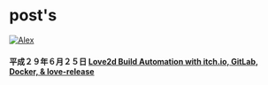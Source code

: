 

# post's

[![Alex](https://img.shields.io/badge/alex-never_racist-brightgreen.svg)](Alex)

#### 平成２９年６月２５日 [Love2d Build Automation with itch.io, GitLab, Docker, & love-release](https://github.com/oniietzschan/blog/issues/1)
